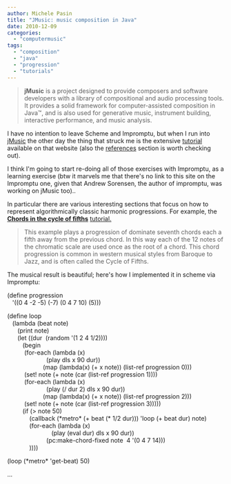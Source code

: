 ```yaml
---
author: Michele Pasin
title: "JMusic: music composition in Java"
date: 2010-12-09
categories: 
  - "computermusic"
tags: 
  - "composition"
  - "java"
  - "progression"
  - "tutorials"
---
```


> **jMusic** is a project designed to provide composers and software developers with a library of compositional and audio processing tools. It provides a solid framework for computer-assisted composition in Java™, and is also used for generative music, instrument building, interactive performance, and music analysis.

I have no intention to leave Scheme and Impromptu, but when I run into [jMusic](http://jmusic.ci.qut.edu.au/) the other day the thing that struck me is the extensive [tutorial](http://jmusic.ci.qut.edu.au/jmtutorial/t1.html) available on that website (also the [references](http://jmusic.ci.qut.edu.au/ReferencesLinks.html) section is worth checking out).

I think I'm going to start re-doing all of those exercises with Impromptu, as a learning exercise (btw it marvels me that there's no link to this site on the Impromptu one, given that Andrew Sorensen, the author of impromptu, was working on jMusic too)..

In particular there are various interesting sections that focus on how to represent algorithmically classic harmonic progressions. For example, the **[Chords in the cycle of fifths](http://jmusic.ci.qut.edu.au/jmtutorial/Chords.html)** [tutorial.](http://jmusic.ci.qut.edu.au/jmtutorial/Chords.html)

> This example plays a progression of dominate seventh chords each a fifth away from the previous chord. In this way each of the 12 notes of the chromatic scale are used once as the root of a chord. This chord progression is common in western musical styles from Baroque to Jazz, and is often called the Cycle of Fifths.

The musical result is beautiful; here's how I implemented it in scheme via Impromptu:

(define progression  
   '((0 4 \-2 \-5) (\-7) (0 4 7 10) (5)))  
  
(define loop  
   (lambda (beat note)   
      (print note)  
      (let ((dur  (random '(1 2 4 1/2))))  
         (begin   
          (for-each (lambda (x)  
                       (play dls x 90 dur))  
                     (map (lambda(x) (+ x note)) (list-ref progression 0)))   
          (set! note (+ note (car (list-ref progression 1))))  
          (for-each (lambda (x)  
                       (play (/ dur 2) dls x 90 dur))  
                     (map (lambda(x) (+ x note)) (list-ref progression 2)))   
          (set! note (+ note (car (list-ref progression 3)))))                  
         (if (\> note 50)  
             (callback (\*metro\* (+ beat (\* 1/2 dur))) 'loop (+ beat dur) note)  
             (for-each (lambda (x)  
                          (play (eval dur) dls x 90 dur))  
                       (pc:make\-chord\-fixed note  4 '(0 4 7 14)))  
             ))))  
  
(loop (\*metro\* 'get\-beat) 50)

...
